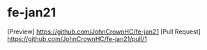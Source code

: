 # fe-jan21

[Preview] https://github.com/JohnCrownHC/fe-jan21
[Pull Request] https://github.com/JohnCrownHC/fe-jan21/pull/1
